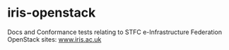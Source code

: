 # iris-openstack
Docs and Conformance tests relating to STFC e-Infrastructure Federation OpenStack sites: www.iris.ac.uk
